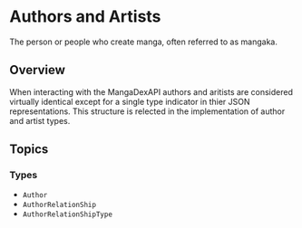 # Authors and Artists

The person or people who create manga, often referred to as mangaka.

## Overview

When interacting with the MangaDexAPI authors and aritists are considered virtually identical except for a single type indicator in thier JSON representations. This structure is relected in the implementation of author and artist types.

## Topics

### Types

- ``Author``
- ``AuthorRelationShip``
- ``AuthorRelationShipType``
